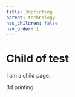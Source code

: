 ```yaml
---
title: 3dprinting
parent: technology
has_children: false
nav_order: 1
---
```


# Child of test

I am a child page.

3d printing
